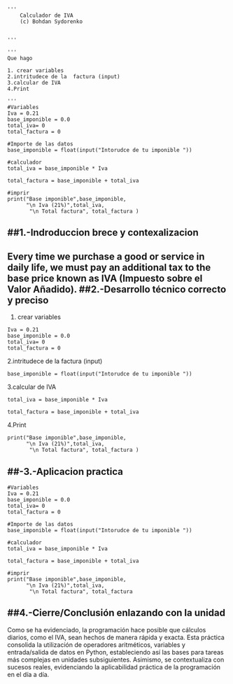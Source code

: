 
```
'''
    Calculador de IVA
    (c) Bohdan Sydorenko


'''

'''
Que hago

1. crear variables 
2.intritudece de la  factura (input)
3.calcular de IVA
4.Print 

'''
#Variables
Iva = 0.21
base_imponible = 0.0
total_iva= 0
total_factura = 0

#Importe de las datos
base_imponible = float(input("Intorudce de tu imponible "))

#calculador
total_iva = base_imponible * Iva 

total_factura = base_imponible + total_iva

#imprir 
print("Base imponible",base_imponible,
      "\n Iva (21%)",total_iva,
       "\n Total factura", total_factura )
```

##1.-Indroduccion brece y contexalizacion
---
Every time we purchase a good or service in daily life, we must pay an additional tax to the base price known as IVA (Impuesto sobre el Valor Añadido).
##2.-Desarrollo técnico correcto y preciso
---
1. crear variables
```
Iva = 0.21
base_imponible = 0.0
total_iva= 0
total_factura = 0
```
2.intritudece de la  factura (input)
```
base_imponible = float(input("Intorudce de tu imponible "))

```
3.calcular de IVA
```
total_iva = base_imponible * Iva 

total_factura = base_imponible + total_iva

```
4.Print 
```
print("Base imponible",base_imponible,
      "\n Iva (21%)",total_iva,
       "\n Total factura", total_factura )
```
##-3.-Aplicacion practica
---
```
#Variables
Iva = 0.21
base_imponible = 0.0
total_iva= 0
total_factura = 0

#Importe de las datos
base_imponible = float(input("Intorudce de tu imponible "))

#calculador
total_iva = base_imponible * Iva 

total_factura = base_imponible + total_iva

#imprir 
print("Base imponible",base_imponible,
      "\n Iva (21%)",total_iva,
       "\n Total factura", total_factura
```

##4.-Cierre/Conclusión enlazando con la unidad
---
Como se ha evidenciado, la programación hace posible que cálculos diarios, como el IVA, sean hechos de manera rápida y exacta. Esta práctica consolida la utilización de operadores aritméticos, variables y entrada/salida de datos en Python, estableciendo así las bases para tareas más complejas en unidades subsiguientes. Asimismo, se contextualiza con sucesos reales, evidenciando la aplicabilidad práctica de la programación en el día a día.

